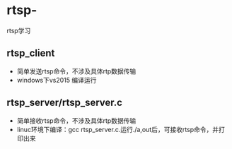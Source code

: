 # rtsp-
rtsp学习
## rtsp_client
* 简单发送rtsp命令，不涉及具体rtp数据传输
* windows下vs2015 编译运行

## rtsp_server/rtsp_server.c
* 简单接收rtsp命令，不涉及具体rtp数据传输
* linuc环境下编译：gcc rtsp_server.c.运行./a,out后，可接收rtsp命令，并打印出来

